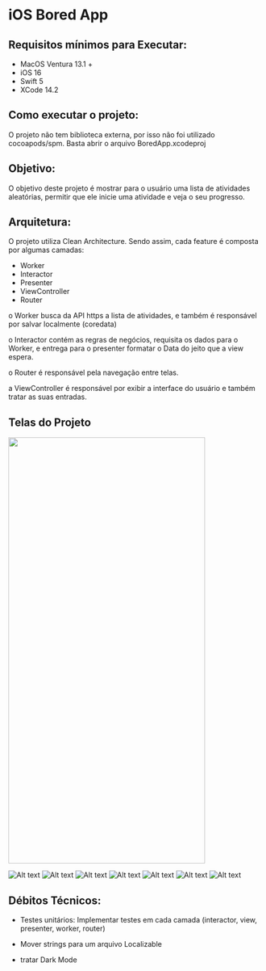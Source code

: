 # iOS Bored App


## Requisitos mínimos para Executar:

- MacOS Ventura 13.1 +
- iOS 16
- Swift 5
- XCode 14.2


## Como executar o projeto:

O projeto não tem biblioteca externa, por isso não foi utilizado cocoapods/spm. Basta abrir o arquivo BoredApp.xcodeproj


## Objetivo:

O objetivo deste projeto é mostrar para o usuário uma lista de atividades aleatórias, permitir que ele inicie uma atividade e veja o seu progresso.


## Arquitetura: 

O projeto utiliza Clean Architecture. Sendo assim, cada feature é composta por algumas camadas:

- Worker
- Interactor 
- Presenter
- ViewController
- Router


o Worker busca da API https a lista de atividades, e também é responsável por salvar localmente (coredata)

o Interactor contém as regras de negócios, requisita os dados para o Worker, e entrega para o presenter formatar o Data do jeito que a view espera.

o Router é responsável pela navegação entre telas.

a ViewController é responsável por exibir a interface do usuário e também tratar as suas entradas. 



## Telas do Projeto
<img src="readmeimages/bored_app_print1.png" width="390" height="844"/>

![Alt text](readmeimages/bored_app_print2.png?raw=true "Title")
![Alt text](readmeimages/bored_app_print3.png?raw=true "Title")
![Alt text](readmeimages/bored_app_print4.png?raw=true "Title")
![Alt text](readmeimages/bored_app_print5.png?raw=true "Title")
![Alt text](readmeimages/bored_app_print6.png?raw=true "Title")
![Alt text](readmeimages/bored_app_print7.png?raw=true "Title")
![Alt text](readmeimages/bored_app_print8.png?raw=true "Title")

## Débitos Técnicos:

- Testes unitários: Implementar testes em cada camada (interactor, view, presenter, worker, router)

- Mover strings para um arquivo Localizable

- tratar Dark Mode



